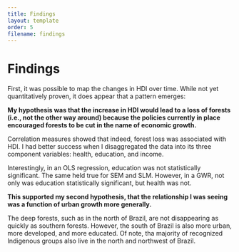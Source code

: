 ```yaml
---
title: Findings
layout: template
order: 5
filename: findings
---
```


# Findings

First, it was possible to map the changes in HDI over time. While not yet quantitatively proven, it does appear that a pattern emerges:

<div class="flourish-embed flourish-map" data-src="visualisation/5939371"><script src="https://public.flourish.studio/resources/embed.js"></script></div>

**My hypothesis was that the increase in HDI would lead to a loss of forests (i.e., not the other way around) because the policies currently in place encouraged forests to be cut in the name of economic growth.**

Correlation measures showed that indeed, forest loss was associated with HDI. I had better success when I disaggregated the data into its three component variables: health, education, and income.

Interestingly, in an OLS regression, education was not statistically significant. The same held true for SEM and SLM. However, in a GWR, not only was education statistically significant, but health was not.

**This supported my second hypothesis, that the relationship I was seeing was a function of urban growth more generally.**

The deep forests, such as in the north of Brazil, are not disappearing as quickly as southern forests. However, the south of Brazil is also more urban, more developed, and more educated. Of note, tha majority of recognized Indigenous groups also live in the north and northwest of Brazil.

<div class="flourish-embed" data-src="story/840819"><script src="https://public.flourish.studio/resources/embed.js"></script></div>
